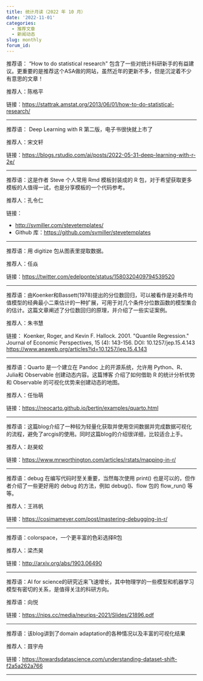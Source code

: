 ```yaml
---
title: 统计月读（2022 年 10 月）
date: '2022-11-01'
categories:
  - 推荐文章
  - 新闻动态
slug: monthly
forum_id: 
---
```


推荐语： “How to do statistical research" 包含了一些对统计科研新手的有益建议。更重要的是推荐这个ASA做的网站，虽然近年的更新不多，但是沉淀着不少有意思的文章！

推荐人：陈格平

链接：https://stattrak.amstat.org/2013/06/01/how-to-do-statistical-research/

---

推荐语： Deep Learning with R 第二版，电子书很快就上市了

推荐人：宋文轩

链接：https://blogs.rstudio.com/ai/posts/2022-05-31-deep-learning-with-r-2e/

---

推荐语：这是作者 Steve 个人常用 Rmd 模板封装成的 R 包，对于希望获取更多模板的人值得一试，也是分享模板的一个代码参考。

推荐人：孔令仁

链接：
- http://svmiller.com/stevetemplates/ 
- Github 库：https://github.com/svmiller/stevetemplates

---

推荐语：用 digitize 包从图表里提取数据。

推荐人：任焱

链接：https://twitter.com/edelponte/status/1580320409794539520

---

推荐语：由Koenker和Bassett(1978)提出的分位数回归，可以被看作是对条件均值模型的经典最小二乘估计的一种扩展，可用于对几个条件分位数函数的模型集合的估计。这篇文章阐述了分位数回归的原理，并介绍了一些实证案例。

推荐人：朱书慧

链接：
Koenker, Roger, and Kevin F. Hallock. 2001. "Quantile Regression." Journal of Economic Perspectives, 15 (4): 143-156.
DOI: 10.1257/jep.15.4.143
https://www.aeaweb.org/articles?id=10.1257/jep.15.4.143

---

推荐语：Quarto 是一个建立在 Pandoc 上的开源系统，允许用 Python、R、Julia和 Observable 创建动态内容。这篇博客 介绍了如何借助 R 的统计分析优势和 Observable 的可视化优势来创建动态的地图。

推荐人：任怡萌

链接：https://neocarto.github.io/bertin/examples/quarto.html

---

推荐语：这篇blog介绍了一种较为轻量化获取并使用空间数据并完成数据可视化的流程，避免了arcgis的使用。同时这篇blog的介绍很详细，比较适合上手。

推荐人：赵昊蛟

链接：https://www.mrworthington.com/articles/rstats/mapping-in-r/

---

推荐语：debug 在编写代码时至关重要，当然每次使用 print() 也是可以的，但作者介绍了一些更好用的 debug 的方法，例如 debug()、flow 包的 flow_run() 等等。

推荐人：王祎帆

链接：https://cosimameyer.com/post/mastering-debugging-in-r/

---

推荐语：colorspace，一个更丰富的色彩选择R包

推荐人：梁杰昊

链接：http://arxiv.org/abs/1903.06490

---

推荐语：AI for science的研究近来飞速增长，其中物理学的一些模型和机器学习模型有密切的关系，是值得关注的科研方向。

推荐语：向悦

链接：https://nips.cc/media/neurips-2021/Slides/21896.pdf

---

推荐语：该blog讲到了domain adaptation的各种情况以及丰富的可视化结果

推荐人：聂宇舟

链接：https://towardsdatascience.com/understanding-dataset-shift-f2a5a262a766

---
